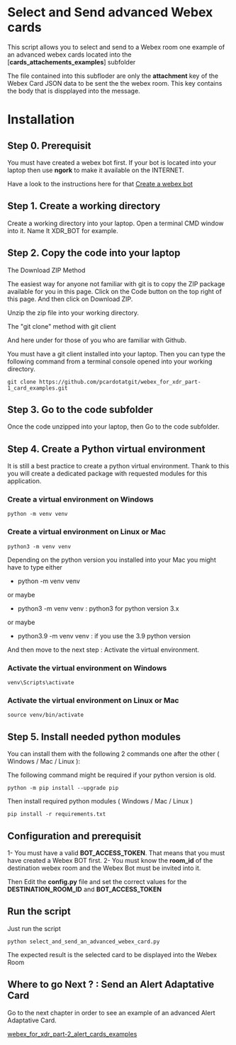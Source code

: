 # Select and Send advanced Webex cards

This script allows you to select and send to a Webex room one example of an advanced webex cards located into the [**cards_attachements_examples**] subfolder

The file contained into this subfloder are only the **attachment** key of the Webex Card JSON data to be sent the the webex room. This key contains the body that is dispplayed into the message.

# Installation

## Step 0. Prerequisit

You must have created a webex bot first. If your bot is located into your laptop then use **ngork** to make it available on the INTERNET.

Have a look to the instructions here for that [Create a webex bot](https://github.com/pcardotatgit/Webex_Team_Chat_Bot_Python)

## Step 1. Create a working directory

Create a working directory into your laptop. Open a terminal CMD window into it. Name It XDR_BOT for example.

## Step 2. Copy the code into your laptop

The Download ZIP Method

The easiest way for anyone not familiar with git is to copy the ZIP package available for you in this page. Click on the Code button on the top right of this page. And then click on Download ZIP.

Unzip the zip file into your working directory.

The "git clone" method with git client

And here under for those of you who are familiar with Github.

You must have a git client installed into your laptop. Then you can type the following command from a terminal console opened into your working directory.

    git clone https://github.com/pcardotatgit/webex_for_xdr_part-1_card_examples.git

## Step 3. Go to the code subfolder

Once the code unzipped into your laptop, then Go to the code subfolder.

## Step 4. Create a Python virtual environment

It is still a best practice to create a python virtual environment. Thank to this you will create a dedicated package with requested modules for this application.

### Create a virtual environment on Windows

    python -m venv venv 

### Create a virtual environment on Linux or Mac

    python3 -m venv venv

Depending on the python version you installed into your Mac you might have to type either 

- python -m venv venv

or maybe

- python3 -m venv venv    : python3 for python version 3.x  

or maybe 

- python3.9 -m venv venv  : if you use the 3.9 python version

And then move to the next step : Activate the virtual environment.

### Activate the virtual environment on Windows

    venv\Scripts\activate

### Activate the virtual environment on Linux or Mac

    source venv/bin/activate    

## Step 5. Install needed python modules

You can install them with the following 2 commands one after the other ( Windows / Mac / Linux ):

The following command might be required if your python version is old.

    python -m pip install --upgrade pip   

Then install required python modules ( Windows / Mac / Linux )

    pip install -r requirements.txt
    
## Configuration and prerequisit

1- You must have a valid **BOT_ACCESS_TOKEN**. That means that you must have created a Webex BOT first.
2- You must know the **room_id** of the destination webex room and the Webex Bot must be invited into it.

Then Edit the **config.py** file and set the correct values for the **DESTINATION_ROOM_ID** and **BOT_ACCESS_TOKEN**

## Run the script

Just run the script 

    python select_and_send_an_advanced_webex_card.py
    
The expected result is the selected card to be displayed into the Webex Room

## Where to go Next ? : Send an Alert Adaptative Card

Go to the next chapter in order to see an example of an advanced Alert Adaptative Card.

[webex_for_xdr_part-2_alert_cards_examples](https://github.com/pcardotatgit/webex_for_xdr_part-2_alert_cards_examples)

